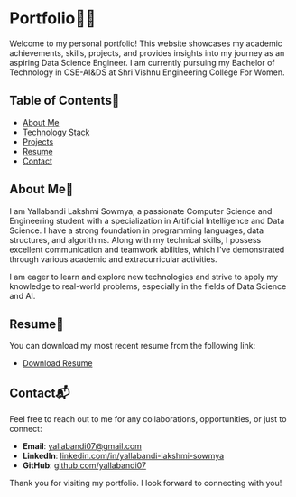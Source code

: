 # Portfolio👩‍💻

Welcome to my personal portfolio! This website showcases my academic achievements, skills, projects, and provides insights into my journey as an aspiring Data Science Engineer. I am currently pursuing my Bachelor of Technology in CSE-AI&DS at Shri Vishnu Engineering College For Women.

## Table of Contents📑

- [About Me](#about-me)
- [Technology Stack](#technology-stack)
- [Projects](#projects)
- [Resume](#resume)
- [Contact](#contact)

## About Me👋

I am Yallabandi Lakshmi Sowmya, a passionate Computer Science and Engineering student with a specialization in Artificial Intelligence and Data Science. I have a strong foundation in programming languages, data structures, and algorithms. Along with my technical skills, I possess excellent communication and teamwork abilities, which I’ve demonstrated through various academic and extracurricular activities.

I am eager to learn and explore new technologies and strive to apply my knowledge to real-world problems, especially in the fields of Data Science and AI.


## Resume📄

You can download my most recent resume from the following link:

- [Download Resume](https://drive.google.com/uc?export=download&id=1J5TtaGUtHkXNP3f4YYbf4ChaMvprQPDo)

## Contact📬

Feel free to reach out to me for any collaborations, opportunities, or just to connect:

- **Email**: yallabandi07@gmail.com
- **LinkedIn**: [linkedin.com/in/yallabandi-lakshmi-sowmya](https://www.linkedin.com/in/yallabandi-lakshmi-sowmya/)
- **GitHub**: [github.com/yallabandi07](https://github.com/yallabandi07)

Thank you for visiting my portfolio. I look forward to connecting with you!
